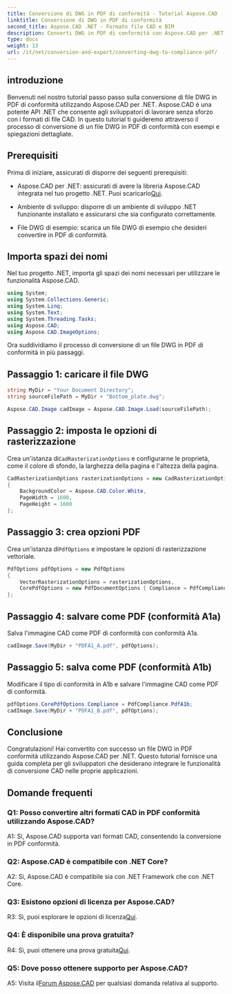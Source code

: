 ```yaml
---
title: Conversione di DWG in PDF di conformità - Tutorial Aspose.CAD
linktitle: Conversione di DWG in PDF di conformità
second_title: Aspose.CAD .NET - Formato file CAD e BIM
description: Converti DWG in PDF di conformità con Aspose.CAD per .NET. Segui il nostro tutorial per una guida passo passo.
type: docs
weight: 13
url: /it/net/conversion-and-export/converting-dwg-to-compliance-pdf/
---
```

## introduzione

Benvenuti nel nostro tutorial passo passo sulla conversione di file DWG in PDF di conformità utilizzando Aspose.CAD per .NET. Aspose.CAD è una potente API .NET che consente agli sviluppatori di lavorare senza sforzo con i formati di file CAD. In questo tutorial ti guideremo attraverso il processo di conversione di un file DWG in PDF di conformità con esempi e spiegazioni dettagliate.

## Prerequisiti

Prima di iniziare, assicurati di disporre dei seguenti prerequisiti:

-  Aspose.CAD per .NET: assicurati di avere la libreria Aspose.CAD integrata nel tuo progetto .NET. Puoi scaricarlo[Qui](https://releases.aspose.com/cad/net/).

- Ambiente di sviluppo: disporre di un ambiente di sviluppo .NET funzionante installato e assicurarsi che sia configurato correttamente.

- File DWG di esempio: scarica un file DWG di esempio che desideri convertire in PDF di conformità.

## Importa spazi dei nomi

Nel tuo progetto .NET, importa gli spazi dei nomi necessari per utilizzare le funzionalità Aspose.CAD.

```csharp
using System;
using System.Collections.Generic;
using System.Linq;
using System.Text;
using System.Threading.Tasks;
using Aspose.CAD;
using Aspose.CAD.ImageOptions;
```

Ora suddividiamo il processo di conversione di un file DWG in PDF di conformità in più passaggi.

## Passaggio 1: caricare il file DWG

```csharp
string MyDir = "Your Document Directory";
string sourceFilePath = MyDir + "Bottom_plate.dwg";

Aspose.CAD.Image cadImage = Aspose.CAD.Image.Load(sourceFilePath);
```

## Passaggio 2: imposta le opzioni di rasterizzazione

 Crea un'istanza di`CadRasterizationOptions` e configurarne le proprietà, come il colore di sfondo, la larghezza della pagina e l'altezza della pagina.

```csharp
CadRasterizationOptions rasterizationOptions = new CadRasterizationOptions
{
    BackgroundColor = Aspose.CAD.Color.White,
    PageWidth = 1600,
    PageHeight = 1600
};
```

## Passaggio 3: crea opzioni PDF

 Crea un'istanza di`PdfOptions` e impostare le opzioni di rasterizzazione vettoriale.

```csharp
PdfOptions pdfOptions = new PdfOptions
{
    VectorRasterizationOptions = rasterizationOptions,
    CorePdfOptions = new PdfDocumentOptions { Compliance = PdfCompliance.PdfA1a }
};
```

## Passaggio 4: salvare come PDF (conformità A1a)

Salva l'immagine CAD come PDF di conformità con conformità A1a.

```csharp
cadImage.Save(MyDir + "PDFA1_A.pdf", pdfOptions);
```

## Passaggio 5: salva come PDF (conformità A1b)

Modificare il tipo di conformità in A1b e salvare l'immagine CAD come PDF di conformità.

```csharp
pdfOptions.CorePdfOptions.Compliance = PdfCompliance.PdfA1b;
cadImage.Save(MyDir + "PDFA1_B.pdf", pdfOptions);
```

## Conclusione

Congratulazioni! Hai convertito con successo un file DWG in PDF conformità utilizzando Aspose.CAD per .NET. Questo tutorial fornisce una guida completa per gli sviluppatori che desiderano integrare le funzionalità di conversione CAD nelle proprie applicazioni.

## Domande frequenti

### Q1: Posso convertire altri formati CAD in PDF conformità utilizzando Aspose.CAD?

A1: Sì, Aspose.CAD supporta vari formati CAD, consentendo la conversione in PDF conformità.

### Q2: Aspose.CAD è compatibile con .NET Core?

A2: Sì, Aspose.CAD è compatibile sia con .NET Framework che con .NET Core.

### Q3: Esistono opzioni di licenza per Aspose.CAD?

 R3: Sì, puoi esplorare le opzioni di licenza[Qui](https://purchase.aspose.com/buy).

### Q4: È disponibile una prova gratuita?

 R4: Sì, puoi ottenere una prova gratuita[Qui](https://releases.aspose.com/).

### Q5: Dove posso ottenere supporto per Aspose.CAD?

A5: Visita il[Forum Aspose.CAD](https://forum.aspose.com/c/cad/19) per qualsiasi domanda relativa al supporto.